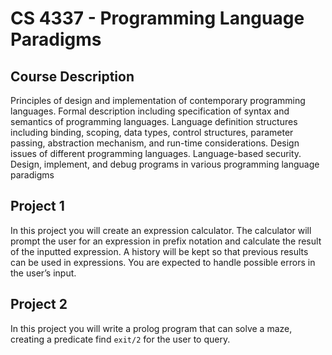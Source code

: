 # CS 4337 - Programming Language Paradigms


## Course Description  
Principles of design and implementation of contemporary programming languages. Formal description including specification of syntax and semantics of programming languages. Language definition structures including binding, scoping, data types, control structures, parameter passing, abstraction mechanism, and run-time considerations. Design issues of different programming languages. Language-based security. Design, implement, and debug programs in various programming language paradigms

## Project 1
In this project you will create an expression calculator. The calculator will prompt the user for an expression in prefix notation and calculate the result of the inputted expression. A history will be kept so that previous results can be used in expressions. You are expected to handle possible errors in the user’s input.

## Project 2
In this project you will write a prolog program that can solve a maze, creating a predicate find ```exit/2``` for the user to query.
